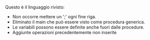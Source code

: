 Questo è il linguaggio rivisto:
- Non occorre mettere un ';' ogni fine riga.
- Eliminato il main che può essere visto come procedura generica.
- Le variabili possono essere definite anche fuori dalle procedure.
- Aggiunte operazioni precedentemente non inserite
